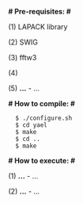**# Pre-requisites: #**

(1) LAPACK library

(2) SWIG

(3) fftw3

(4) 

(5) **...** - ...


**# How to compile: #**

```
  $ ./configure.sh
  $ cd yael
  $ make
  $ cd ..
  $ make
```


**# How to execute: #**

(1) **...** - ...

(2) **...** - ...
